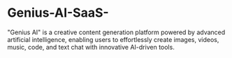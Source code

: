 # Genius-AI-SaaS-
"Genius AI" is a creative content generation platform powered by advanced artificial intelligence, enabling users to effortlessly create images, videos, music, code, and text chat with innovative AI-driven tools.
